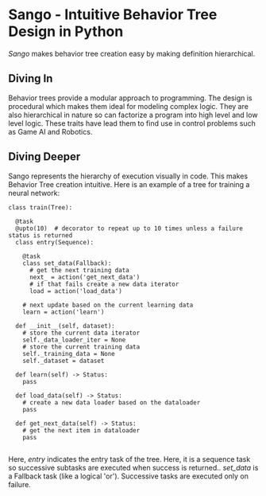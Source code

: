 # Sango - Intuitive Behavior Tree Design in Python

*Sango* makes behavior tree creation easy by making definition hierarchical.

## Diving In

Behavior trees provide a modular approach to programming. The design is procedural which makes them ideal for modeling complex logic. They are also hierarchical in nature so can factorize a program into high level and low level logic. These traits have lead them to find use in control problems such as Game AI and Robotics.

## Diving Deeper

Sango represents the hierarchy of execution visually in code. This makes Behavior Tree creation intuitive. Here is an example of a tree for training a neural network:

```
class train(Tree):

  @task
  @upto(10)  # decorator to repeat up to 10 times unless a failure status is returned
  class entry(Sequence):
    
    @task
    class set_data(Fallback):
      # get the next training data
      next_ = action('get_next_data')
      # if that fails create a new data iterator
      load = action('load_data')
     
    # next update based on the current learning data
    learn = action('learn')
  
  def __init__(self, dataset):
    # store the current data iterator
    self._data_loader_iter = None
    # store the current training data
    self._training_data = None
    self._dataset = dataset
 
  def learn(self) -> Status:
    pass
    
  def load_data(self) -> Status:
    # create a new data loader based on the dataloader
    pass
    
  def get_next_data(self) -> Status:
    # get the next item in dataloader
    pass
    
```

Here, *entry* indicates the entry task of the tree. Here, it is a sequence task so successive subtasks are executed when success is returned.. *set_data* is a Fallback task (like a logical 'or'). Successive tasks are executed only on failure.
